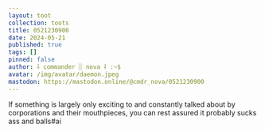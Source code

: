 ```yaml
---
layout: toot
collection: toots
title: 0521230900
date: 2024-05-21
published: true
tags: []
pinned: false
author: ⸸ commander ░ nova ⸸ :~$
avatar: /img/avatar/daemon.jpeg
mastodon: https://mastodon.online/@cmdr_nova/0521230900
---
```


If something is largely only exciting to and constantly talked about by corporations and their mouthpieces, you can rest assured it probably sucks ass and balls#ai
